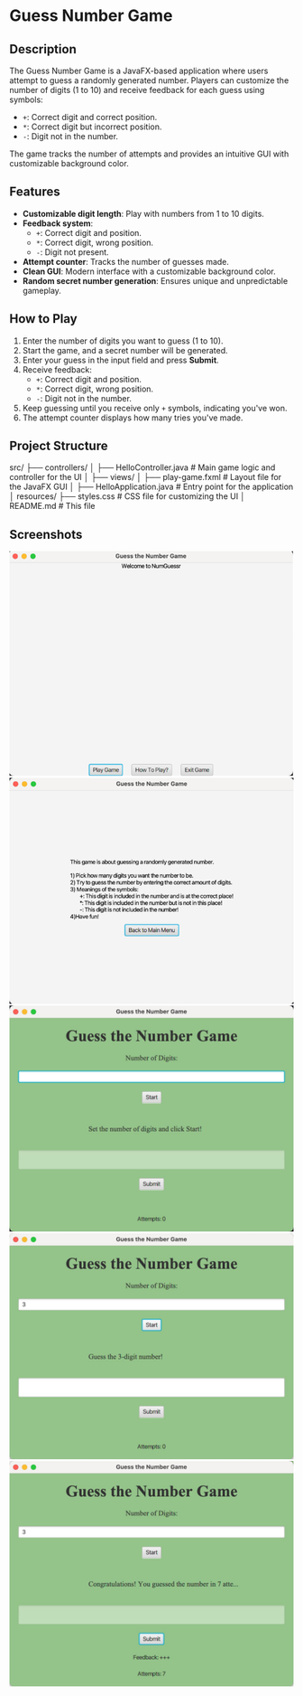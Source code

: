 # Guess Number Game

## Description
The Guess Number Game is a JavaFX-based application where users attempt to guess a randomly generated number. 
Players can customize the number of digits (1 to 10) and receive feedback for each guess using symbols:
- `+`: Correct digit and correct position.
- `*`: Correct digit but incorrect position.
- `-`: Digit not in the number.

The game tracks the number of attempts and provides an intuitive GUI with customizable background color.

## Features
- **Customizable digit length**: Play with numbers from 1 to 10 digits.
- **Feedback system**:
  - `+`: Correct digit and position.
  - `*`: Correct digit, wrong position.
  - `-`: Digit not present.
- **Attempt counter**: Tracks the number of guesses made.
- **Clean GUI**: Modern interface with a customizable background color.
- **Random secret number generation**: Ensures unique and unpredictable gameplay.

## How to Play
1. Enter the number of digits you want to guess (1 to 10).
2. Start the game, and a secret number will be generated.
3. Enter your guess in the input field and press **Submit**.
4. Receive feedback:
   - `+`: Correct digit and position.
   - `*`: Correct digit, wrong position.
   - `-`: Digit not in the number.
5. Keep guessing until you receive only `+` symbols, indicating you've won.
6. The attempt counter displays how many tries you've made.

## Project Structure
src/
├── controllers/
│   ├── HelloController.java    # Main game logic and controller for the UI
│
├── views/
│   ├── play-game.fxml          # Layout file for the JavaFX GUI
│
├── HelloApplication.java                  # Entry point for the application
│
resources/
├── styles.css                 # CSS file for customizing the UI
│
README.md                      # This file

## Screenshots
![img.png](img.png)
![img_1.png](img_1.png)
![img_2.png](img_2.png)
![img_3.png](img_3.png)
![img_4.png](img_4.png)
